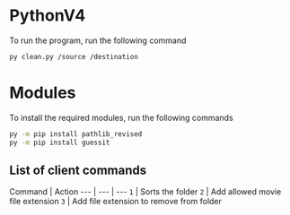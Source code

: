 # PythonV4
To run the program, run the following command
```bash
py clean.py /source /destination
```
# Modules
To install the required modules, run the following commands
```bash
py -m pip install pathlib_revised
py -m pip install guessit
```

## List of client commands
Command | Action
--- | --- | ---
`1` | Sorts the folder
`2` | Add allowed movie file extension
`3` | Add file extension to remove from folder
